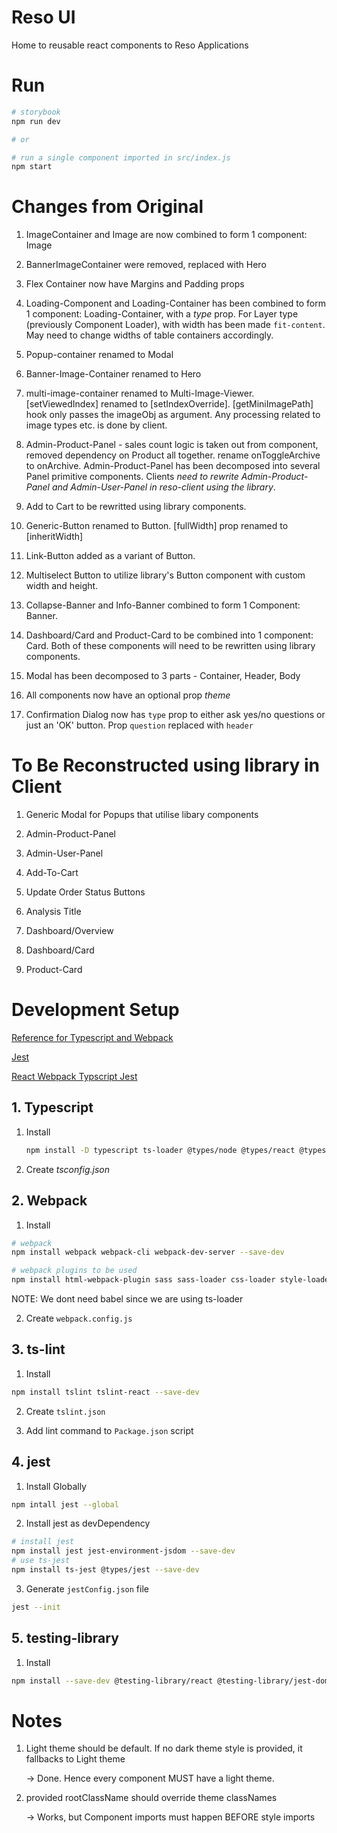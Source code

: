 # Reso UI

Home to reusable react components to Reso Applications

# Run

```bash
# storybook
npm run dev

# or

# run a single component imported in src/index.js
npm start

```

# Changes from Original

1. ImageContainer and Image are now combined to form 1 component: Image

2. BannerImageContainer were removed, replaced with Hero

3. Flex Container now have Margins and Padding props

4. Loading-Component and Loading-Container has been combined to form 1 component: Loading-Container, with a _type_ prop. For Layer type (previously Component Loader), with width has been made `fit-content`. May need to change widths of table containers accordingly.

5. Popup-container renamed to Modal

6. Banner-Image-Container renamed to Hero

7. multi-image-container renamed to Multi-Image-Viewer. [setViewedIndex] renamed to [setIndexOverride]. [getMiniImagePath] hook only passes the imageObj as argument. Any processing related to image types etc. is done by client.

8. Admin-Product-Panel - sales count logic is taken out from component, removed dependency on Product all together. rename onToggleArchive to onArchive. Admin-Product-Panel has been decomposed into several Panel primitive components. Clients _need to rewrite Admin-Product-Panel and Admin-User-Panel in reso-client using the library_.

9. Add to Cart to be rewritted using library components.

10. Generic-Button renamed to Button. [fullWidth] prop renamed to [inheritWidth]

11. Link-Button added as a variant of Button.

12. Multiselect Button to utilize library's Button component with custom width and height.

13. Collapse-Banner and Info-Banner combined to form 1 Component: Banner.

14. Dashboard/Card and Product-Card to be combined into 1 component: Card. Both of these components will need to be rewritten using library components.

15. Modal has been decomposed to 3 parts - Container, Header, Body

16. All components now have an optional prop _theme_

17. Confirmation Dialog now has `type` prop to either ask yes/no questions or just an 'OK' button. Prop `question` replaced with `header`

# To Be Reconstructed using library in Client

1. Generic Modal for Popups that utilise libary components

2. Admin-Product-Panel

3. Admin-User-Panel

4. Add-To-Cart

5. Update Order Status Buttons

6. Analysis Title

7. Dashboard/Overview

8. Dashboard/Card

9. Product-Card

# Development Setup

[Reference for Typescript and Webpack](https://dev.to/shivampawar/setup-react-application-using-typescript-and-webpack-2kn6)

[Jest](https://jestjs.io/docs/getting-started)

[React Webpack Typscript Jest](https://maxpolski.medium.com/react-typescript-webpack-jest-93a58c8458e5)

## 1. Typescript

1. Install

   ```bash
   npm install -D typescript ts-loader @types/node @types/react @types/react-dom
   ```

2. Create _tsconfig.json_

## 2. Webpack

1. Install

```bash
# webpack
npm install webpack webpack-cli webpack-dev-server --save-dev

# webpack plugins to be used
npm install html-webpack-plugin sass sass-loader css-loader style-loader --save-dev url-loader
```

NOTE: We dont need babel since we are using ts-loader

2. Create `webpack.config.js`

## 3. ts-lint

1. Install

```bash
npm install tslint tslint-react --save-dev
```

2. Create `tslint.json`

3. Add lint command to `Package.json` script

## 4. jest

1. Install Globally

```bash
npm intall jest --global
```

2. Install jest as devDependency

```bash
# install jest
npm install jest jest-environment-jsdom --save-dev
# use ts-jest
npm install ts-jest @types/jest --save-dev
```

3. Generate `jestConfig.json` file

```bash
jest --init
```

## 5. testing-library

1. Install

```bash
npm install --save-dev @testing-library/react @testing-library/jest-dom
```

# Notes

1. Light theme should be default. If no dark theme style is provided, it fallbacks to Light theme

   -> Done. Hence every component MUST have a light theme.

2. provided rootClassName should override theme classNames

   -> Works, but Component imports must happen BEFORE style imports
